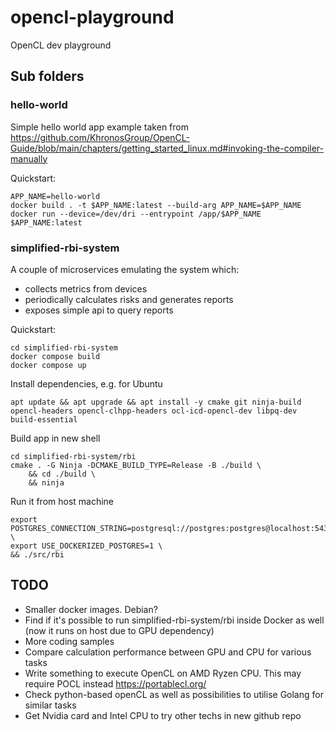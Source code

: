 # opencl-playground
OpenCL dev playground


## Sub folders

### hello-world
Simple hello world app example taken from https://github.com/KhronosGroup/OpenCL-Guide/blob/main/chapters/getting_started_linux.md#invoking-the-compiler-manually

Quickstart:
```
APP_NAME=hello-world
docker build . -t $APP_NAME:latest --build-arg APP_NAME=$APP_NAME
docker run --device=/dev/dri --entrypoint /app/$APP_NAME $APP_NAME:latest
```

### simplified-rbi-system
A couple of microservices emulating the system which:
- collects metrics from devices
- periodically calculates risks and generates reports
- exposes simple api to query reports

Quickstart:
```
cd simplified-rbi-system
docker compose build
docker compose up
```

Install dependencies, e.g. for Ubuntu
```
apt update && apt upgrade && apt install -y cmake git ninja-build opencl-headers opencl-clhpp-headers ocl-icd-opencl-dev libpq-dev build-essential
```

Build app in new shell
```
cd simplified-rbi-system/rbi
cmake . -G Ninja -DCMAKE_BUILD_TYPE=Release -B ./build \
    && cd ./build \
    && ninja
```

Run it from host machine
```
export POSTGRES_CONNECTION_STRING=postgresql://postgres:postgres@localhost:5432/metrics \
export USE_DOCKERIZED_POSTGRES=1 \
&& ./src/rbi
```

## TODO
- Smaller docker images. Debian?
- Find if it's possible to run simplified-rbi-system/rbi inside Docker as well (now it runs on host due to GPU dependency)
- More coding samples
- Compare calculation performance between GPU and CPU for various tasks
- Write something to execute OpenCL on AMD Ryzen CPU. This may require POCL instead https://portablecl.org/
- Check python-based openCL as well as possibilities to utilise Golang for similar tasks
- Get Nvidia card and Intel CPU to try other techs in new github repo
